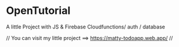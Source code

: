 # OpenTutorial

A little Project with JS & Firebase Cloudfunctions/ auth / database

// You can visit my little project ==> https://matty-todoapp.web.app/ //

